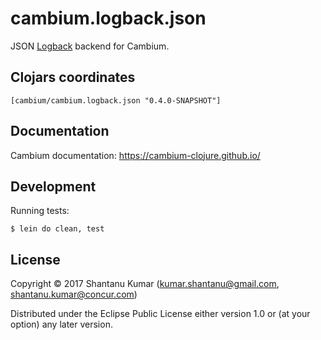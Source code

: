 # cambium.logback.json

JSON [Logback](https://logback.qos.ch/) backend for Cambium.


## Clojars coordinates

`[cambium/cambium.logback.json "0.4.0-SNAPSHOT"]`


## Documentation

Cambium documentation: https://cambium-clojure.github.io/


## Development

Running tests:
```shell
$ lein do clean, test
```


## License

Copyright © 2017 Shantanu Kumar (kumar.shantanu@gmail.com, shantanu.kumar@concur.com)

Distributed under the Eclipse Public License either version 1.0 or (at
your option) any later version.
